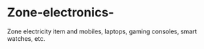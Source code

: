 # Zone-electronics-
Zone electricity item and mobiles, laptops, gaming consoles, smart watches, etc. 
